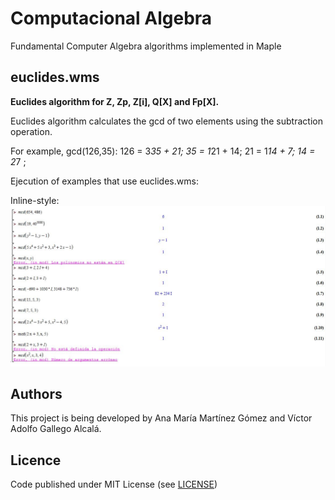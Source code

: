 # Computacional Algebra

Fundamental Computer Algebra algorithms implemented in Maple


## euclides.wms


**Euclides algorithm for Z, Zp, Z[i], Q[X] and Fp[X].**


 Euclides algorithm calculates the gcd of two elements using the subtraction operation.
 
 
For example, gcd(126,35):
126 = 3*35 + 21;
35   = 1*21 + 14;
21   = 1*14 + 7;
14   = 2*7 ;


Ejecution of examples that use euclides.wms:

Inline-style: 
![alt Euclides examples](https://github.com/Ana06/comp-algebra/blob/master/images/euclides.jpg "Euclides examples")

 
## Authors

This project is being developed by Ana María Martínez Gómez and Víctor Adolfo Gallego Alcalá.



## Licence

Code published under MIT License (see [LICENSE](LICENSE))


